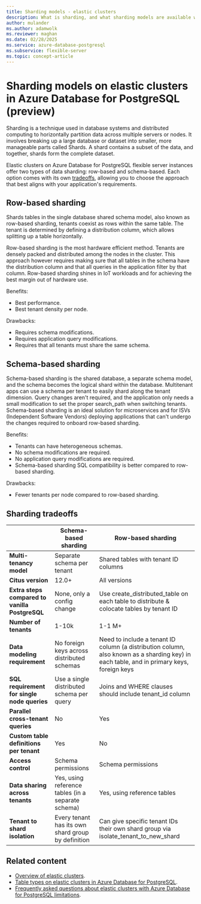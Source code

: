 ```yaml
---
title: Sharding models - elastic clusters
description: What is sharding, and what sharding models are available with elastic clusters on Azure Database for PostgreSQL
author: mulander
ms.author: adamwolk
ms.reviewer: maghan
ms.date: 02/28/2025
ms.service: azure-database-postgresql
ms.subservice: flexible-server
ms.topic: concept-article
---
```


# Sharding models on elastic clusters in Azure Database for PostgreSQL  (preview)

Sharding is a technique used in database systems and distributed computing to horizontally partition data across multiple servers or nodes. It involves breaking up a large database or dataset into smaller, more manageable parts called Shards. A shard contains a subset of the data, and together, shards form the complete dataset.

Elastic clusters on Azure Database for PostgreSQL flexible server instances offer two types of data sharding: row-based and schema-based. Each option comes with its own [tradeoffs](#sharding-tradeoffs), allowing you to choose the approach that best aligns with your application's requirements.

## Row-based sharding

Shards tables in the single database shared schema model, also known as row-based sharding, tenants coexist as rows within the same table. The tenant is determined by defining a distribution column, which allows splitting up a table horizontally.

Row-based sharding is the most hardware efficient method. Tenants are densely packed and distributed among the nodes in the cluster. This approach however requires making sure that all tables in the schema have the distribution column and that all queries in the application filter by that column. Row-based sharding shines in IoT workloads and for achieving the best margin out of hardware use.

Benefits:

- Best performance.
- Best tenant density per node.

Drawbacks:

- Requires schema modifications.
- Requires application query modifications.
- Requires that all tenants must share the same schema.

## Schema-based sharding

Schema-based sharding is the shared database, a separate schema model, and the schema becomes the logical shard within the database. Multitenant apps can use a schema per tenant to easily shard along the tenant dimension. Query changes aren't required, and the application only needs a small modification to set the proper search_path when switching tenants. Schema-based sharding is an ideal solution for microservices and for ISVs (Independent Software Vendors) deploying applications that can't undergo the changes required to onboard row-based sharding.

Benefits:

- Tenants can have heterogeneous schemas.
- No schema modifications are required.
- No application query modifications are required.
- Schema-based sharding SQL compatibility is better compared to row-based sharding.

Drawbacks:

- Fewer tenants per node compared to row-based sharding.

## Sharding tradeoffs

| | Schema-based sharding | Row-based sharding |
| --- | --- | --- |
| **Multi-tenancy model** | Separate schema per tenant | Shared tables with tenant ID columns |
| **Citus version** | 12.0+ | All versions |
| **Extra steps compared to vanilla PostgreSQL** | None, only a config change | Use create_distributed_table on each table to distribute & colocate tables by tenant ID |
| **Number of tenants** | 1-10k | 1-1 M+ |
| **Data modeling requirement** | No foreign keys across distributed schemas | Need to include a tenant ID column (a distribution column, also known as a sharding key) in each table, and in primary keys, foreign keys |
| **SQL requirement for single node queries** | Use a single distributed schema per query | Joins and WHERE clauses should include tenant_id column |
| **Parallel cross-tenant queries** | No | Yes |
| **Custom table definitions per tenant** | Yes | No |
| **Access control** | Schema permissions | Schema permissions |
| **Data sharing across tenants** | Yes, using reference tables (in a separate schema) | Yes, using reference tables |
| **Tenant to shard isolation** | Every tenant has its own shard group by definition | Can give specific tenant IDs their own shard group via isolate_tenant_to_new_shard |

## Related content

- [Overview of elastic clusters](concepts-elastic-clusters.md).
- [Table types on elastic clusters in Azure Database for PostgreSQL](concepts-elastic-clusters-table-types.md).
- [Frequently asked questions about elastic clusters with Azure Database for PostgreSQL limitations](concepts-elastic-clusters-limitations.yml).

